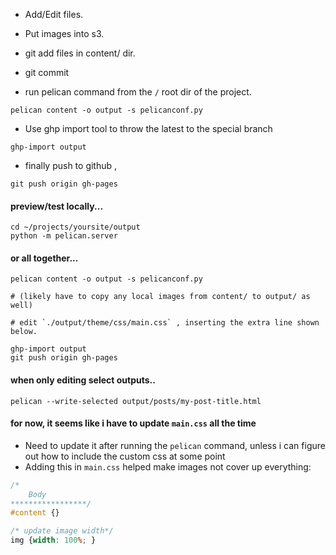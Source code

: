 



* Add/Edit files.
* Put images into s3.
* git add files in content/ dir.
* git commit 

* run pelican command from the `/` root dir of the project.
```
pelican content -o output -s pelicanconf.py
```

* Use ghp import tool to throw the latest to the special branch
```
ghp-import output
```

* finally push to github , 
```
git push origin gh-pages
```

#### preview/test locally...
```
cd ~/projects/yoursite/output
python -m pelican.server

```

#### or all together...
```
pelican content -o output -s pelicanconf.py

# (likely have to copy any local images from content/ to output/ as well)

# edit `./output/theme/css/main.css` , inserting the extra line shown below.

ghp-import output
git push origin gh-pages
```

#### when only editing select outputs..
```
pelican --write-selected output/posts/my-post-title.html

```


#### for now, it seems like i have to update `main.css` all the time
* Need to update it after running the `pelican` command, unless i can figure out how to include the custom css at some point
* Adding this in `main.css` helped make images not cover up everything:

```css
/*
	Body
*****************/
#content {} 

/* update image width*/
img {width: 100%; }
```

